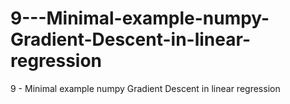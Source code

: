 # 9---Minimal-example-numpy-Gradient-Descent-in-linear-regression
9 - Minimal example numpy Gradient Descent in linear regression
